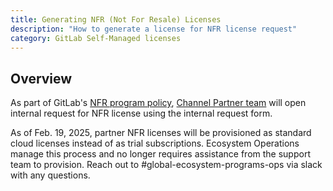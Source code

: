 ```yaml
---
title: Generating NFR (Not For Resale) Licenses
description: "How to generate a license for NFR license request"
category: GitLab Self-Managed licenses
---
```


## Overview

As part of GitLab's [NFR program policy](/handbook/resellers/channel-working-with-gitlab/#not-for-resale-nfr-program-and-policy), [Channel Partner team](https://gitlab.com/gitlab-com/support/internal-requests-form/-/issues/10#note_1085735806) will open internal request for NFR license using the internal request form.

As of Feb. 19, 2025, partner NFR licenses will be provisioned as standard cloud licenses instead of as trial subscriptions. Ecosystem Operations manage this process and no longer requires assistance from the support team to provision. Reach out to #global-ecosystem-programs-ops via slack with any questions.
